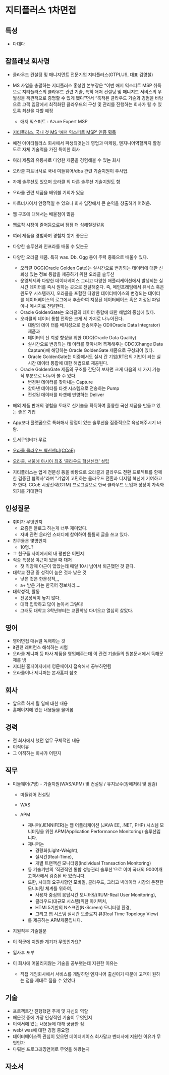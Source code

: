 # 지티플러스 1차면접

## 특성
- 다대다

## 잡플래닛 회사평
- 클라우드 컨설팅 및 매니지먼트 전문기업 지티플러스(GTPLUS, 대표 김영철)

- MS 사업을 총괄하는 지티플러스 홍성완 본부장은 “이번 애저 익스퍼트 MSP 취득으로 지티플러스의 클라우드 관련 기술, 특히 애저 컨설팅 및 매니지드 서비스의 우월성을 객관적으로 증명할 수 있게 됐다”면서 “축적된 클라우드 기술과 경험을 바탕으로 고객 입장에서 최적화된 클라우드의 구성 및 관리를 진행하는 회사가 될 수 있도록 최선을 다할 예정
	- 애저 익스퍼트 : Azure Expert MSP
- [지티플러스, 국내 첫 MS ‘애저 익스퍼트 MSP' 인증 획득](https://news.joins.com/article/23224344)


- 예전 아이티플러스 회사에서 파생되엇는데 영업과 마케팅, 엔지니어역할까지 할정도로 자체 기술력을 가진 특이한 회사

- 여러 제품의 유통사로 다양한 제품을 경험해볼 수 있는 회사
- 오라클 파트너사로 국내 미들웨어/dba 관련 기술지원이 주사업. 
- 자체 솔루션도 있으며 오라클 외 다른 솔루션 기술지원도 함
- 오라클 관련 제품을 배워볼 기회가 있음

- 파트너사여서 안정적일 수 있으나 회사 입장에서 큰 순익을 창출하기 어려움.

- 웹 구조에 대해서는 배울점이 많음
- 웹로직 시장이 줄어듬으로써 점점 더 심해질것같음
- 여러 제품을 경험하며 경험치 쌓기 좋은곳
- 다양한 솔루션과 인프라를 배울 수 있는곳

- 다양한 오라클 제품. 특히 was. Db. Ogg 등이 주력 종목으로 배울수 있다.
	- 오라클 OGG(Oracle Golden Gate)는 실시간으로 변경되는 데이터에 대한 신뢰성 있는 정보 통합을 제공하기 위한 오라클 솔루션 
	- 운영체제와 다양한 데이터베이스 그리고 다양한 애플리케이션에서  발생되는 실시간 데이터를 즉시 원하는 곳으로 전달해준다. 
	즉, 메인프레임에서 유닉스 혹은 윈도우 시스템까지, 오라클을 포함한 다양한 데이터베이스의 변경되는 데이터를 데이터베이스의 로그에서 추출하여 지정된 데이터베이스 혹은 지정된 파일이나 메시지로 전달한다.
	- Oracle GoldenGate는 오라클의 데이터 통합에 대한 해법의 중심에 있다. 
	- 오라클의 데이터 통합 전략은 크게 세 가지로 나누어진다. 
		- 대량의 데이 터를 배치성으로 전송해주는 ODI(Oracle Data Integrator) 제품과 
		- 데이터의 신 뢰성 향상을 위한 ODQ(Oracle Data Quality) 
		- 실시간으로 변경되는 데 이터를 찾아내어 복제해주는 CDC(Change Data Capture)에 해당하는 Oracle GoldenGate 제품으로 구성되어 있다. 
		- Oracle GoldenGate는 이중에서도 실시 간 기업(RTE)의 기반이 되는 실시간 데이터 통합에 대한 해법으로 제공된다.
	- Oracle GoldenGate 제품의 구조를 간단히 보자면 크게 다음의 세 가지 기능적 부분으로 나누어 볼 수 있다.
		- 변경된 데이터를 찾아내는 Capture
		- 찾아낸 데이터를 타겟 시스템으로 전송하는 Pump
		- 전성된 데이터를 타겟에 반영하는 Deliver

- 해외 제품 판매의 경험을 토대로 신기술을 획득하여 훌륭한 국산 제품을 만들고 있는 좋은 기업
- App보다 플랫폼으로 특화해서 장점이 있는 솔루션을 집중적으로 육성해주시기 바람.
- 도서구입비가 무료

- [오라클 클라우드 혁신센터(CCoE)](https://www.econovill.com/news/articleView.html?idxno=510940)
- [오라클, 서울에 아시아 최초 ‘클라우드 혁신센터’ 설립](https://biz.chosun.com/site/data/html_dir/2019/11/12/2019111200970.html)
- 지티플러스는 업계 전문성 등을 바탕으로 오라클과 클라우드 전환 프로젝트를 함께 한 검증된 협력사"라며 "기업이 고민하는 클라우드 전환과 디지털 혁신에 기여하고자 한다. CCoE 시장전략(GTM) 프로그램으로 한국 클라우드 도입과 성장이 가속화되기를 기대한다


## 인성질문
- 취미가 무엇인지
	- 요즘은 블로그 하는게 너무 재미있다. 
	- 자바 관련 온라인 스터디에 참여하여 틈틈히 글을 쓰고 있다.
- 친구들은 몇명인지
	- 10명..?
- 그 친구들 사이에서의 내 평판은 어떤지
- 직종 특성상 야근이 있을 때 대처
	- 첫 직장때 야근이 많았는데 매일 10시 넘어서 퇴근했던 것 같다.
- 대학교 전공 중 성적이 높은 것과 낮은 것
	- 낮은 것은 한문성적,,,
    - a+ 받은 거는 한국어 정보처리....
- 대학성적, 활동
	- 전공성적이 높지 않다.
    - 대학 입학하고 많이 놀아서 그렇다!
    - 그래도 대학교 3학년부터는 교환학생 다녀오고 열심히 살았다.

## 영어
- 영어면접 매뉴얼 독해하는 것
- it관련 레퍼런스 해석하는 시험
- 오라클 제니퍼 등 타사 제품을 영업해주는데 이 관련 기술들의 원본문서에서 독해문제를 냄
- 지티원 홈페이지에서 영문페이지 접속해서 공부하면됨
- 오라클이나 제니퍼는 본사홈피 참조

## 회사
- 앞으로 하게 될 일에 대한 내용 
- 홈페이지에 있는 내용들을 물어봄

## 경력
- 전 회사에서 했던 업무 구체적인 내용 
- 이직이유
- 그 이직하는 회사가 어떤지

## 직무
- 미들웨어(7명) - 기술지원(WAS/APM) 및 컨설팅 / 유지보수(장애처리 및 점검)
	- 미들웨어 컨설팅
    
	- WAS
    
    
    - APM
    	- 제니퍼(JENNIFER)는 웹 어플리케이션 (JAVA EE, .NET, PHP) 시스템 모니터링을 위한 APM(Application Performance Monitoring) 솔루션입니다. 
        - 제니퍼는 
        	- 경량화(Light-Weight), 
        	- 실시간(Real-Time), 
            - 개별 트랜잭션 모니터링(Individual Transaction Monitoring)
        - 등 기술기반의 '직관적인 통합 성능관리 솔루션'으로 이미 국내외 900여개 고객사에서 검증된 바 있습니다. 
        - 또한, 시대의 요구사항인 모바일, 클라우드, 그리고 빅데이터 시장의 온전한 모니터링 체계를 위하여, 
        	- 사용자 중심의 응답시간 모니터링(RUM-Real User Monitoring), 
            - 클라우드(대규모 시스템)위한 아키텍처, 
            - HTML5기반의 N스크린(N-Screen) 모니터링 환경, 
            - 그리고 웹 시스템 실시간 토폴로지 뷰(Real Time Topology View)
        - 를 제공하는 APM제품입니다.
    
    
    
- 지원직무 기술질문
- 이 직군에 지원한 계기가 무엇인가요?
-  입사후 포부
- 이 회사에 어울리지않는 기술을 공부햇는데 지원한 이유는
	- 직접 게임회사에서 서비스를 개발하던 엔지니어 출신이기 때문에 고객이 원하는 점을 제대로 짚을 수 있었다

## 기술
- 프로젝트간 진행했던 주제 및 자신의 역할
- 배운것 중에 가장 인상적인 기술이 무엇인지
- 이력서에 있는 내용들에 대해 궁금한 점
- web/ was에 대한 경험 중요함
- 데이터베이스쪽 관심이 있으면 데이터베이스 회사말고 벤더사에 지원한 이유가 무엇인가 
- 다뤄본 프로그래밍언어로 무엇을 해봤는지




## 자소서
